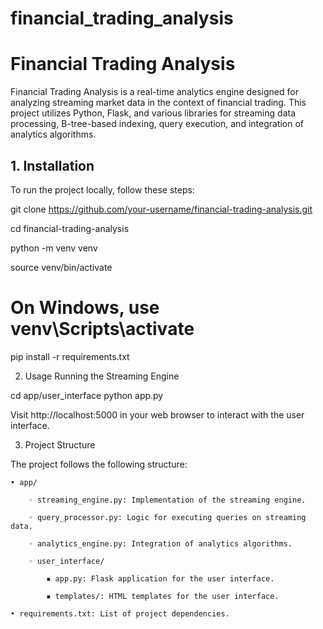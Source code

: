 # financial_trading_analysis
# Financial Trading Analysis

Financial Trading Analysis is a real-time analytics engine designed for analyzing streaming market data in the context of financial trading. This project utilizes Python, Flask, and various libraries for streaming data processing, B-tree-based indexing, query execution, and integration of analytics algorithms.


## 1. Installation

To run the project locally, follow these steps:

git clone https://github.com/your-username/financial-trading-analysis.git

cd financial-trading-analysis

python -m venv venv

source venv/bin/activate 


# On Windows, use venv\Scripts\activate
pip install -r requirements.txt


2. Usage
Running the Streaming Engine

cd app/user_interface
python app.py

Visit http://localhost:5000 in your web browser to interact with the user interface.

3. Project Structure
   
The project follows the following structure:

    • app/
   
        ◦ streaming_engine.py: Implementation of the streaming engine.
   
        ◦ query_processor.py: Logic for executing queries on streaming data.
   
        ◦ analytics_engine.py: Integration of analytics algorithms.
   
        ◦ user_interface/
   
            ▪ app.py: Flask application for the user interface.
   
            ▪ templates/: HTML templates for the user interface.
   
    • requirements.txt: List of project dependencies.

